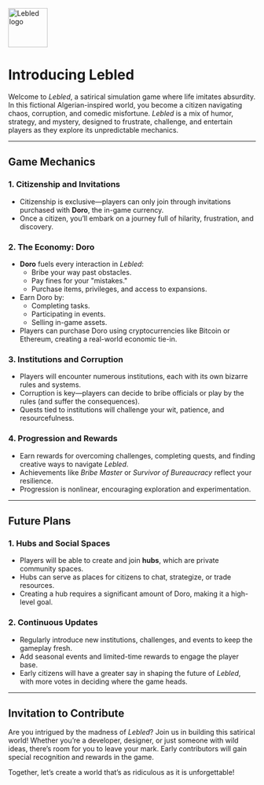 <img src="https://github.com/user-attachments/assets/8a43faa2-8246-4494-839e-6cc87516179a" alt="Lebled logo" width="80"/>

# **Introducing Lebled**

Welcome to *Lebled*, a satirical simulation game where life imitates absurdity. In this fictional Algerian-inspired world, you become a citizen navigating chaos, corruption, and comedic misfortune. *Lebled* is a mix of humor, strategy, and mystery, designed to frustrate, challenge, and entertain players as they explore its unpredictable mechanics.

---

## **Game Mechanics**

### **1. Citizenship and Invitations**
- Citizenship is exclusive—players can only join through invitations purchased with **Doro**, the in-game currency.
- Once a citizen, you’ll embark on a journey full of hilarity, frustration, and discovery.

### **2. The Economy: Doro**
- **Doro** fuels every interaction in *Lebled*:
  - Bribe your way past obstacles.
  - Pay fines for your "mistakes."
  - Purchase items, privileges, and access to expansions.
- Earn Doro by:
  - Completing tasks.
  - Participating in events.
  - Selling in-game assets.
- Players can purchase Doro using cryptocurrencies like Bitcoin or Ethereum, creating a real-world economic tie-in.

### **3. Institutions and Corruption**
- Players will encounter numerous institutions, each with its own bizarre rules and systems.
- Corruption is key—players can decide to bribe officials or play by the rules (and suffer the consequences).
- Quests tied to institutions will challenge your wit, patience, and resourcefulness.

### **4. Progression and Rewards**
- Earn rewards for overcoming challenges, completing quests, and finding creative ways to navigate *Lebled*.
- Achievements like *Bribe Master* or *Survivor of Bureaucracy* reflect your resilience.
- Progression is nonlinear, encouraging exploration and experimentation.

---

## **Future Plans**

### **1. Hubs and Social Spaces**
- Players will be able to create and join **hubs**, which are private community spaces.
- Hubs can serve as places for citizens to chat, strategize, or trade resources.
- Creating a hub requires a significant amount of Doro, making it a high-level goal.

### **2. Continuous Updates**
- Regularly introduce new institutions, challenges, and events to keep the gameplay fresh.
- Add seasonal events and limited-time rewards to engage the player base.
- Early citizens will have a greater say in shaping the future of *Lebled*, with more votes in deciding where the game heads.

---

## **Invitation to Contribute**

Are you intrigued by the madness of *Lebled*? Join us in building this satirical world! Whether you’re a developer, designer, or just someone with wild ideas, there’s room for you to leave your mark. Early contributors will gain special recognition and rewards in the game.

Together, let’s create a world that’s as ridiculous as it is unforgettable!
